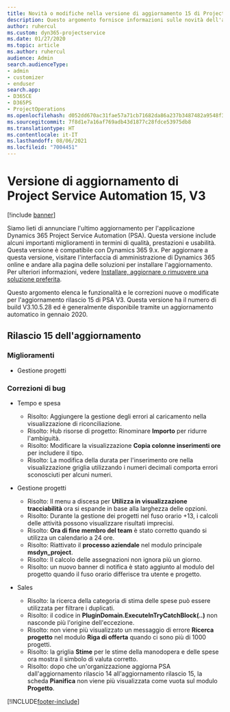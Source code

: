```yaml
---
title: Novità o modifiche nella versione di aggiornamento 15 di Project Service Automation V3
description: Questo argomento fornisce informazioni sulle novità dell'aggiornamento rilascio 15 di Project Service Automation V3.
author: ruhercul
ms.custom: dyn365-projectservice
ms.date: 01/27/2020
ms.topic: article
ms.author: ruhercul
audience: Admin
search.audienceType:
- admin
- customizer
- enduser
search.app:
- D365CE
- D365PS
- ProjectOperations
ms.openlocfilehash: d052dd670ac31fae57a71cb71682da86a237b3487482a9548f3fb9e52516c407
ms.sourcegitcommit: 7f8d1e7a16af769adb43d1877c28fdce53975db8
ms.translationtype: HT
ms.contentlocale: it-IT
ms.lasthandoff: 08/06/2021
ms.locfileid: "7004451"
---
```

# <a name="project-service-automation-update-release-15-v3"></a>Versione di aggiornamento di Project Service Automation 15, V3

[!include [banner](../includes/psa-now-project-operations.md)]

Siamo lieti di annunciare l'ultimo aggiornamento per l'applicazione Dynamics 365 Project Service Automation (PSA). Questa versione include alcuni importanti miglioramenti in termini di qualità, prestazioni e usabilità. Questa versione è compatibile con Dynamics 365 9.x. Per aggiornare a questa versione, visitare l'interfaccia di amministrazione di Dynamics 365 online e andare alla pagina delle soluzioni per installare l'aggiornamento. Per ulteriori informazioni, vedere [Installare, aggiornare o rimuovere una soluzione preferita](/power-platform/admin/install-remove-preferred-solution).

Questo argomento elenca le funzionalità e le correzioni nuove o modificate per l'aggiornamento rilascio 15 di PSA V3. Questa versione ha il numero di build V3.10.5.28 ed è generalmente disponibile tramite un aggiornamento automatico in gennaio 2020.

## <a name="update-release-15"></a>Rilascio 15 dell'aggiornamento 

### <a name="enhancements"></a>Miglioramenti

- Gestione progetti

### <a name="bug-fixes"></a>Correzioni di bug

- Tempo e spesa

  - Risolto: Aggiungere la gestione degli errori al caricamento nella visualizzazione di riconciliazione.
  - Risolto: Hub risorse di progetto: Rinominare **Importo** per ridurre l'ambiguità.
  - Risolto: Modificare la visualizzazione **Copia colonne inserimenti ore** per includere il tipo.
  - Risolto: La modifica della durata per l'inserimento ore nella visualizzazione griglia utilizzando i numeri decimali comporta errori sconosciuti per alcuni numeri.

- Gestione progetti

  - Risolto: Il menu a discesa per **Utilizza in visualizzazione tracciabilità** ora si espande in base alla larghezza delle opzioni.
  - Risolto: Durante la gestione dei progetti nel fuso orario +13, i calcoli delle attività possono visualizzare risultati imprecisi.
  - Risolto: **Ora di fine membro del team** è stato corretto quando si utilizza un calendario a 24 ore.
  - Risolto: Riattivato il **processo aziendale** nel modulo principale **msdyn_project**.
  - Risolto: Il calcolo delle assegnazioni non ignora più un giorno.
  - Risolto: un nuovo banner di notifica è stato aggiunto al modulo del progetto quando il fuso orario differisce tra utente e progetto.

- Sales

  - Risolto: la ricerca della categoria di stima delle spese può essere utilizzata per filtrare i duplicati.
  - Risolto: il codice in **PluginDomain.ExecuteInTryCatchBlock(..)** non nasconde più l'origine dell'eccezione.
  - Risolto: non viene più visualizzato un messaggio di errore **Ricerca progetto** nel modulo **Riga di offerta** quando ci sono più di 1000 progetti.
  - Risolto: la griglia **Stime** per le stime della manodopera e delle spese ora mostra il simbolo di valuta corretto.
  - Risolto: dopo che un'organizzazione aggiorna PSA dall'aggiornamento rilascio 14 all'aggiornamento rilascio 15, la scheda **Pianifica** non viene più visualizzata come vuota sul modulo **Progetto**.


[!INCLUDE[footer-include](../includes/footer-banner.md)]